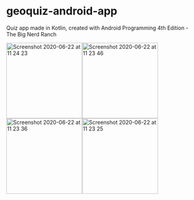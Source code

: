 # geoquiz-android-app

Quiz app made in Kotlin, created with Android Programming 4th Edition - The Big Nerd Ranch




<img width="200" alt="Screenshot 2020-06-22 at 11 24 23" src="https://user-images.githubusercontent.com/58289892/85277625-9a3eb780-b47b-11ea-9c7b-e214260495b8.png"><img width="200" alt="Screenshot 2020-06-22 at 11 23 46" src="https://user-images.githubusercontent.com/58289892/85277628-9b6fe480-b47b-11ea-8bef-a6b55b6f694d.png"><img width="200" alt="Screenshot 2020-06-22 at 11 23 36" src="https://user-images.githubusercontent.com/58289892/85277630-9c087b00-b47b-11ea-82ae-e7b344e47c0e.png"><img width="200" alt="Screenshot 2020-06-22 at 11 23 25" src="https://user-images.githubusercontent.com/58289892/85277633-9ca11180-b47b-11ea-9267-f2b93bce700c.png">





